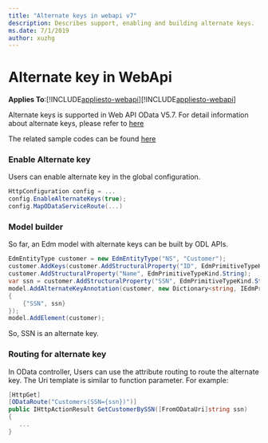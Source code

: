 ```yaml
---
title: "Alternate keys in webapi v7"
description: Describes support, enabling and building alternate keys.
ms.date: 7/1/2019
author: xuzhg
---
```

# Alternate key in WebApi
**Applies To**:[!INCLUDE[appliesto-webapi](../includes/appliesto-webapi-v7.md)][!INCLUDE[appliesto-webapi](../includes/appliesto-webapi-v6.md)]

Alternate keys is supported in Web API OData V5.7. For detail information about alternate keys, please refer to [here](https://github.com/OData/vocabularies/blob/master/OData.Community.Keys.V1.md)

The related sample codes can be found [here](https://github.com/OData/ODataSamples/tree/master/WebApi/v4/ODataAlternateKeySamples)

### Enable Alternate key 

Users can enable alternate key in the global configuration.
```C#
HttpConfiguration config = ...
config.EnableAlternateKeys(true);
config.MapODataServiceRoute(...)
```

### Model builder

So far, an Edm model with alternate keys can be built by ODL APIs. 
```C#
EdmEntityType customer = new EdmEntityType("NS", "Customer"); 
customer.AddKeys(customer.AddStructuralProperty("ID", EdmPrimitiveTypeKind.Int32)); 
customer.AddStructuralProperty("Name", EdmPrimitiveTypeKind.String); 
var ssn = customer.AddStructuralProperty("SSN", EdmPrimitiveTypeKind.String); 
model.AddAlternateKeyAnnotation(customer, new Dictionary<string, IEdmProperty> 
{ 
    {"SSN", ssn} 
}); 
model.AddElement(customer); 
```
So, SSN is an alternate key.

### Routing for alternate key

In OData controller, Users can use the attribute routing to route the alternate key. The Uri template is similar to function parameter. For example:
```C#
[HttpGet] 
[ODataRoute("Customers(SSN={ssn})")] 
public IHttpActionResult GetCustomerBySSN([FromODataUri]string ssn)
{
   ...
}
```
